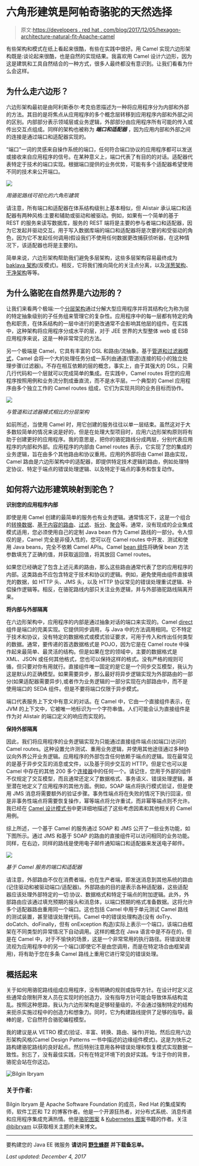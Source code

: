 # 六角形建筑是阿帕奇骆驼的天然选择

> 原文:[https://developers . red hat . com/blog/2017/12/05/hexagon-architecture-natural-fit-Apache-camel](https://developers.redhat.com/blog/2017/12/05/hexagonal-architecture-natural-fit-apache-camel)

有些架构和模式在纸上看起来很酷，有些在实践中很好。用 Camel 实现六边形架构既是:谈论起来很酷，也是自然的实现结果。我喜欢用 Camel 设计六边形，因为这是建筑和工具自然结合的一种方式，很多人最终都没有意识到。让我们看看为什么会这样。

## 为什么走六边形？

六边形架构最初是由阿利斯泰尔·考克伯恩描述为一种将应用程序分为内部和外部的方法。其目的是将焦点从应用程序的多个概念层转移到应用程序内部和外部之间的区别。内部部分表示领域层或业务逻辑，外部部分由应用程序所有可能的传入或传出交互点组成。同样的架构也被称为 ***端口和适配器*** ，因为应用内部和外部之间的连接是通过端口和适配器实现的。

“端口”一词的灵感来自操作系统的端口，任何符合端口协议的应用程序都可以发送或接收来自应用程序的信号。在某种意义上，端口代表了有目的的对话。适配器代表特定于技术的端口实现。根据端口提供的业务优势，可能有多个适配器希望使用不同的技术来公开端口。

![](../Images/4907d7de2814d96f7baff546c3d083a9.png)

*用骆驼路线可视化的六角形建筑*

请注意，所有端口和适配器在体系结构级别上基本相似，但 Alistair 承认端口和适配器有两种风格:主要和辅助或驱动和被驱动。例如，如果有一个简单的基于 REST 的服务来读写数据库，服务的 REST 端将是主要的参与者端口和适配器，因为它发起并驱动交互。用于写入数据库端的端口和适配器将是次要的和受驱动的角色，因为它不发起任何调用(假设我们不使用任何数据更改捕获侦听器，在这种情况下，该适配器也将是主要的)。

简单来说，六边形架构帮助我们避免多层架构，这些多层架构容易最终成为 [baklava 架构](https://www.johndcook.com/blog/2009/07/27/baklav-code/)(反模式)。相反，它将我们推向简化的关注点分离，以及[洋葱架构](http://jeffreypalermo.com/blog/the-onion-architecture-part-1/)、[干净架构](https://8thlight.com/blog/uncle-bob/2012/08/13/the-clean-architecture.html)等等。

## 为什么骆驼在自然界是六边形的？

让我们来看两个极端:一个[分层架构](https://www.safaribooksonline.com/library/view/software-architecture-patterns/9781491971437/ch01.html)通过分解大型应用程序并将其结构化为称为层的特定抽象级别的子任务组来管理它的复杂性。应用程序中的每一层都有特定的角色和职责，在体系结构的一层中进行的更改通常不会影响其他层的组件。在实践中，这种架构将应用程序分成水平的层，对于 JEE 世界的大型整体 web 或 ESB 应用程序来说，这是一种非常常见的方法。

另一个极端是 Camel，它具有丰富的 DSL 和路由/流抽象。基于[管道和过滤器模式](http://www.enterpriseintegrationpatterns.com/patterns/messaging/PipesAndFilters.html)，Camel 会将一个大的处理任务分成一系列由通道(管道)连接的较小的独立处理步骤(过滤器)。不存在相互依赖的层的概念，事实上，由于其强大的 DSL，只需几行代码和一个层就可以完成简单的集成。在实践中，Camel routes 将您的应用程序按照用例和业务流分割成垂直流，而不是水平层。一个典型的 Camel 应用程序由多个独立工作的 Camel routes 组成，它们为实现共同的业务目标而协作。

![](../Images/2e4ea20441d81fd5a5fdc9f3b8e4dd75.png)

*与管道和过滤器模式相比的分层架构*

如前所述，当使用 Camel 时，用它创建的服务往往以单一层结束。虽然这对于大多数较简单的情况来说是好的，但是在处理大型项目时，应用六边形架构原则将有助于创建更好的应用程序。我的意思是，把你的骆驼路线分成两层，分别代表应用程序的内部和外部。应用程序的内部由 Camel routes 表示，它实现了您的集成的业务逻辑，旨在由多个其他路由和协议重用。应用的外部将由 Camel 路由实现，Camel 路由是六边形架构中的适配器，即提供特定技术逻辑的路由，例如处理特定协议、特定于端点的错误处理逻辑、以及特定于端点的事务和恢复动作。

## 如何将六边形建筑映射到驼色？

**识别您的应用程序内部**

即使是用 Camel 创建的最简单的服务也有业务逻辑。通常情况下，这是一个组合的[转换数据](http://camel.apache.org/data-format.html)、[基于内容的路由](http://camel.apache.org/content-based-router.html)、[过滤](http://camel.apache.org/message-filter.html)、[拆分](http://camel.apache.org/splitter.html)、[聚合](http://camel.apache.org/aggregator2.html)等。通常，没有现成的企业集成模式适用，您必须使用自己的定制 Java bean 作为 Camel 路线的一部分。令人惊叹的是，Camel 完全是非侵入性的，您可以在 Camel routes 中开发、测试和使用 Java beans，完全不依赖 Camel APIs。Camel [bean 组件](https://camel.apache.org/bean.html)将确保 bean 方法参数填充了正确的值，并获取返回值，将其放回 Camel routes。

如果您已经确定了包含上述元素的路由，那么这些路由通常代表了您的应用程序的内部。这类路由不应包含特定于技术和协议的逻辑。例如，避免使用由组件直接填充的数据，如 HTTP 头、JMS 头，以及 HTTP 协议常见的错误处理重试逻辑、补偿操作逻辑等。相反，在骆驼路线内部只关注业务逻辑，并与外部骆驼路线隔离开来。

**将内部与外部隔离**

在六边形架构中，应用程序的内部是通过抽象对话的端口来实现的。Camel [direct](http://camel.apache.org/direct.html) 组件是端口的完美实现。它提供同步调用，与 Java 中的方法调用相同。它不特定于技术和协议，没有特定的数据格式或模式验证要求，可用于传入和传出任何类型的数据。通常，要传递的首选数据格式是 POJO，因为它是在 Camel route 中操作起来最简单、最灵活的结构。但是如果在您的领域中，主要的数据格式是 XML、JSON 或任何其他格式，您也可以保持这样的格式。没有严格的规则可循，但只要对你有用就行。直接组件唯一固定的是它是一个同步交互模型，我认为这是默认的正确模型。如果需要异步，那么最好将异步逻辑实现为外部路由的一部分(如果适配器需要异步),或者作为业务逻辑的一部分实现在内部路由中，而不是使用端口的 SEDA 组件。但是不要将端口仅限于异步模式。

端口代表服务上下文中有意义的对话。在 Camel 中，它由一个直接组件表示，在 JVM 的上下文中，它被唯一地标识为一个字符串值。人们可能会认为直接组件是作为对 Alistair 的端口定义的响应而实现的。

**保持外部隔离**

因此，我们将应用程序的业务逻辑实现为只能通过直接组件端点(如端口)访问的 Camel routes。这种设置允许测试、重用业务逻辑，并使用其他途径通过多种协议向外界公开业务逻辑。应用程序的外部包含任何依赖于端点的逻辑。现在最常见的是基于异步交互的消息或文件，以及基于同步交互的 HTTP。但是它也可以是 Camel 中存在的其他 200 多个[连接器](http://camel.apache.org/components.html)中的任何一个。请记住，您用于外部的组件不仅规定了交互模型，而且通常还定义了数据格式、事务语义、错误处理逻辑，甚至潜在地定义了应用程序的其他方面。例如，SOAP 端点将执行模式验证，但是使用 JMS 消息将需要额外的验证步骤。事务性端点将在失败的情况下执行回滚，但是非事务性端点将需要恢复操作，幂等端点将允许重试，而非幂等端点则不允许。我已经在 [Camel 设计模式书](https://leanpub.com/camel-design-patterns/)中更详细地描述了这些考虑因素和其他相关的 Camel 用例。

综上所述，一个基于 Camel 的服务通过 SOAP 和 JMS 公开了一些业务功能，如下图所示。通过 JMS 和基于 SOAP 的路由的直接组件可以访问相同的业务功能。同样，在右边，同样的路线是使用电子邮件通知端口和适配器来发送电子邮件。

![](../Images/de3495d08279143f658f4e42cb89320d.png)

*基于 Camel 服务的端口和适配器*

请注意，外部路由不仅在消费者端，也在生产者端，即发送消息到其他系统的路由(记住驱动和被驱动端口/适配器)。外部路由的目的是表示各种适配器，这些适配器应该处理外部特定的一切:协议、数据格式和特定于端点的附加逻辑。此外，外部路由应该通过填充预期的报头和消息体，以端口预期的格式准备数据。这将允许多个适配器路由重用同一个端口。这也包括 Camel 中用于单元测试 Camel 路线的测试装置，甚至错误处理代码。Camel 中的错误处理构造(没有 doTry、doCatch、doFinally，但有 onException 构造)实际上表示一个端口，该端口由框架在不同类型的异常情况下自动调用。这样的概念在 Java 语言中是不存在的，但是在 Camel 中，对于不愉快的场景，这是一个非常常用的执行路径。将错误处理流视为应用程序中的另一个端口(即使它不是由您调用，而是在特定场合由框架调用)，将有助于您在多条 Camel 路线上重用它进行常见的错误处理。

## 概括起来

关于如何用骆驼路线组成应用程序，没有明确的规则或指导方针。在设计时定义这些通常会限制开发人员在实现时的创造力，没有指导方针可能会导致体系结构混乱。按照这种思路，我认为六边形架构是足够轻量级的，不会通过强制特定的结构来扼杀实施过程中的创造力和想象力。同时，它为构建路线提供了足够的指导。最棒的是，它自然符合骆驼编程模型。

我的建议是从 VETRO 模式(验证、丰富、转换、路由、操作)开始，然后应用六边形架构风格(Camel Design Patterns 一书中描述的边缘组件模式)。这是为快乐之路构建骆驼路线的良好起点。然后特别注意用各种错误处理和恢复模式实现数据一致性。别忘了，没有最佳实践，只有在特定环境下的良好实践。专注于你的背景，骆驼会站在你这边。

![Bilgin Ibryam](../Images/05e55175ae394f04f0245ef4d983c0ad.png)

### 关于作者:

Bilgin Ibryam 是 Apache Software Foundation 的成员，Red Hat 的集成架构师，软件工匠和 T2 的博客作者。他是一个开源狂热者，对分布式系统、消息传递和应用程序集成充满热情。他是[骆驼图案](https://leanpub.com/camel-design-patterns) & [Kubernetes 图案](http://leanpub.com/k8spatterns)书籍的作者。关注 [@bibryam](http://twitter.com/bibryam) 以获取相关主题的未来博文。

* * *

要构建您的 Java EE 微服务 **请访问** [**野生蜂群**](https://developers.redhat.com/promotions/wildflyswarm-cheatsheet/) **并下载备忘单。**

*Last updated: December 4, 2017*